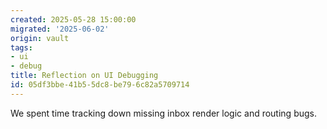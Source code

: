 ```yaml
---
created: 2025-05-28 15:00:00
migrated: '2025-06-02'
origin: vault
tags:
- ui
- debug
title: Reflection on UI Debugging
id: 05df3bbe-41b5-5dc8-be79-6c82a5709714
---
```



We spent time tracking down missing inbox render logic and routing bugs.